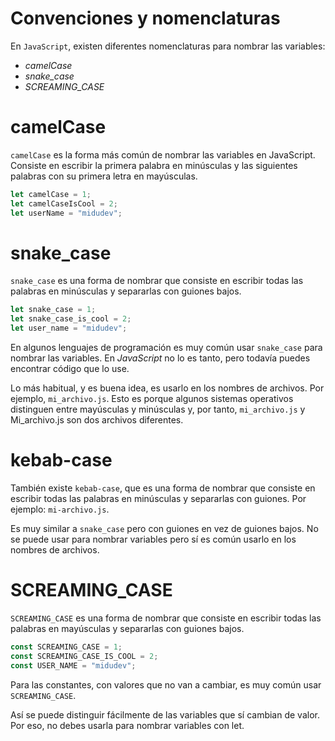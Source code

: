 # Convenciones y nomenclaturas

En `JavaScript`, existen diferentes nomenclaturas para nombrar las variables:

- _camelCase_
- _snake_case_
- _SCREAMING_CASE_

# camelCase

`camelCase` es la forma más común de nombrar las variables en JavaScript. Consiste en escribir la primera palabra en minúsculas y las siguientes palabras con su primera letra en mayúsculas.

```js
let camelCase = 1;
let camelCaseIsCool = 2;
let userName = "midudev";
```

# snake_case

`snake_case` es una forma de nombrar que consiste en escribir todas las palabras en minúsculas y separarlas con guiones bajos.

```js
let snake_case = 1;
let snake_case_is_cool = 2;
let user_name = "midudev";
```

En algunos lenguajes de programación es muy común usar `snake_case` para nombrar las variables. En _JavaScript_ no lo es tanto, pero todavía puedes encontrar código que lo use.

Lo más habitual, y es buena idea, es usarlo en los nombres de archivos. Por ejemplo, `mi_archivo.js`. Esto es porque algunos sistemas operativos distinguen entre mayúsculas y minúsculas y, por tanto, `mi_archivo.js` y Mi_archivo.js son dos archivos diferentes.

# kebab-case

También existe `kebab-case`, que es una forma de nombrar que consiste en escribir todas las palabras en minúsculas y separarlas con guiones. Por ejemplo: `mi-archivo.js`.

Es muy similar a `snake_case` pero con guiones en vez de guiones bajos. No se puede usar para nombrar variables pero sí es común usarlo en los nombres de archivos.

# SCREAMING_CASE

`SCREAMING_CASE` es una forma de nombrar que consiste en escribir todas las palabras en mayúsculas y separarlas con guiones bajos.

```js
const SCREAMING_CASE = 1;
const SCREAMING_CASE_IS_COOL = 2;
const USER_NAME = "midudev";
```

Para las constantes, con valores que no van a cambiar, es muy común usar `SCREAMING_CASE`.

Así se puede distinguir fácilmente de las variables que sí cambian de valor. Por eso, no debes usarla para nombrar variables con let.
